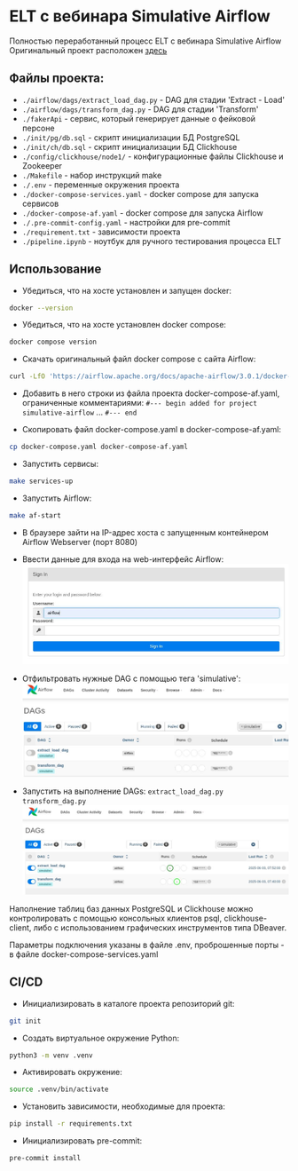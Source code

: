 # ELT с вебинара Simulative Airflow

Полностью переработанный процесс ELT с вебинара Simulative Airflow
Оригинальный проект расположен [здесь](https://github.com/rushawx/airflowWebinarSimulative)


## Файлы проекта:

- `./airflow/dags/extract_load_dag.py` - DAG для стадии 'Extract - Load'
- `./airflow/dags/transform_dag.py` - DAG для стадии 'Transform'
- `./fakerApi` - сервис, который генерирует данные о фейковой персоне
- `./init/pg/db.sql` - скрипт инициализации БД PostgreSQL
- `./init/ch/db.sql` - скрипт инициализации БД Clickhouse
- `./config/clickhouse/node1/` - конфигурационные файлы Clickhouse и Zookeeper
- `./Makefile` - набор инструкций make
- `./.env` - переменные окружения проекта
- `./docker-compose-services.yaml` - docker compose для запуска сервисов
- `./docker-compose-af.yaml` - docker compose для запуска Airflow
- `./.pre-commit-config.yaml` - настройки для pre-commit
- `./requirement.txt` - зависимости проекта
- `./pipeline.ipynb` - ноутбук для ручного тестирования процесса ELT

## Использование

- Убедиться, что на хосте установлен и запущен docker:
```sh
docker --version
```

- Убедиться, что на хосте установлен docker compose:
```sh
docker compose version
```

- Скачать оригинальный файл docker compose с сайта Airflow:
```sh
curl -LfO 'https://airflow.apache.org/docs/apache-airflow/3.0.1/docker-compose.yaml'
```

- Добавить в него строки из файла проекта docker-compose-af.yaml, ограниченные комментариями:
`#--- begin added for project simulative-airflow`
...
`#--- end`

- Скопировать файл docker-compose.yaml в docker-compose-af.yaml:
```sh
cp docker-compose.yaml docker-compose-af.yaml
```

- Запустить сервисы:
```sh
make services-up
```

- Запустить Airflow:
```sh
make af-start
```

- В браузере зайти на IP-адрес хоста с запущенным контейнером Airflow Webserver (порт 8080) 

- Ввести данные для входа на web-интерфейс Airflow:
![1.login](img/1.login.jpg)

- Отфильтровать нужные DAG с помощью тега 'simulative':
![2.filter](img/2.filter.jpg)

- Запустить на выполнение DAGs:
`extract_load_dag.py`
`transform_dag.py`
![3.run](img/3.run.jpg)

Наполнение таблиц баз данных PostgreSQL и Clickhouse можно контролировать с помощью
консольных клиентов psql, clickhouse-client, либо с использованием графических инструментов
типа DBeaver.

Параметры подключения указаны в файле .env, проброшенные порты - в файле docker-compose-services.yaml

## CI/CD

- Инициализировать в каталоге проекта репозиторий git:
```sh
git init
```

- Создать виртуальное окружение Python:
```sh
python3 -m venv .venv
```

- Активировать окружение:
```sh
source .venv/bin/activate
```

- Установить зависимости, необходимые для проекта:
```sh
pip install -r requirements.txt
```

- Инициализировать pre-commit:
```sh
pre-commit install
```

